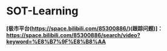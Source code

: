 # SOT-Learning






**[极市平台(https://space.bilibili.com/85300886/)(跟踪问题)]：https://space.bilibili.com/85300886/search/video?keyword=%E8%B7%9F%E8%B8%AA**
